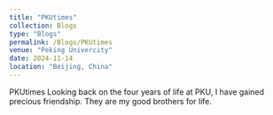 ```yaml
---
title: "PKUtimes"
collection: Blogs
type: "Blogs"
permalink: /Blogs/PKUtimes
venue: "Peking Univercity"
date: 2024-11-14
location: "Beijing, China"
---
```

PKUtimes
Looking back on the four years of life at PKU, I have gained precious friendship. They are my good brothers for life.



